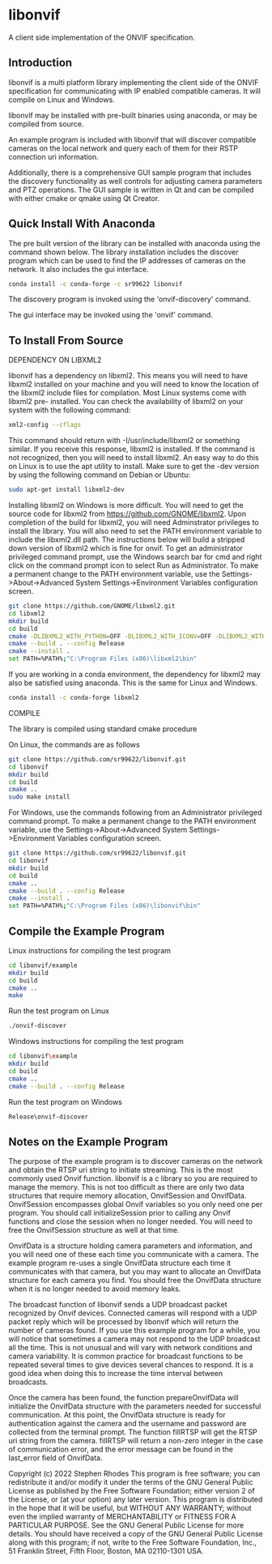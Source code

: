 
libonvif
========

A client side implementation of the ONVIF specification.

Introduction
------------

libonvif is a multi platform library implementing the client side of the ONVIF
specification for communicating with IP enabled compatible cameras.  It will
compile on Linux and Windows.

libonvif may be installed with pre-built binaries using anaconda, or may be
compiled from source.

An example program is included with libonvif that will discover compatible
cameras on the local network and query each of them for their RSTP connection
uri information.

Additionally, there is a comprehensive GUI sample program that includes the
discovery functionality as well controls for adjusting camera parameters and
PTZ operations.  The GUI sample is written in Qt and can be compiled with
either cmake or qmake using Qt Creator.

Quick Install With Anaconda
---------------------------

The pre built version of the library can be installed with anaconda using the
command shown below.  The library installation includes the discover program
which can be used to find the IP addresses of cameras on the network.  It also
includes the gui interface.

```bash
conda install -c conda-forge -c sr99622 libonvif
```

The discovery program is invoked using the 'onvif-discovery' command.

The gui interface may be invoked using the 'onvif' command.

To Install From Source
----------------------

DEPENDENCY ON LIBXML2

libonvif has a dependency on libxml2.  This means you will need to have libxml2
installed on your machine and you will need to know the location of the libxml2
include files for compilation.  Most Linux systems come with libxml2 pre-
installed.  You can check the availability of libxml2 on your system with the
following command:

```bash
xml2-config --cflags
```

This command should return with -I/usr/include/libxml2 or something similar.  If
you receive this response, libxml2 is installed.  If the command is not
recognized, then you will need to install libxml2.  An easy way to do this on
Linux is to use the apt utility to install.  Make sure to get the -dev version
by using the following command on Debian or Ubuntu:

```bash
sudo apt-get install libxml2-dev
```

Installing libxml2 on Windows is more difficult.  You will need to get the source
code for libxml2 from https://github.com/GNOME/libxml2.  Upon completion of the 
build for libxml2, you will need Adminstrator privileges to install the library.
You will also need to set the PATH environment variable to include the libxml2.dll 
path.  The instructions below will build a stripped down version of libxml2 which
is fine for onvif.  To get an administrator privileged command prompt, use the
Windows search bar for cmd and right click on the command prompt icon to select
Run as Administrator.  To make a permanent change to the PATH environment variable, 
use the Settings->About->Advanced System Settings->Environment Variables configuration 
screen.


```bash
git clone https://github.com/GNOME/libxml2.git
cd libxml2
mkdir build
cd build
cmake -DLIBXML2_WITH_PYTHON=OFF -DLIBXML2_WITH_ICONV=OFF -DLIBXML2_WITH_LZMA=OFF -DLIBXML2_WITH_ZLIB=OFF ..
cmake --build . --config Release
cmake --install .
set PATH=%PATH%;"C:\Program Files (x86)\libxml2\bin"
```

If you are working in a conda environment, the dependency for libxml2 may also be 
satisfied using anaconda.  This is the same for Linux and Windows.

```bash
conda install -c conda-forge libxml2
```

COMPILE

The library is compiled using standard cmake procedure

On Linux, the commands are as follows

```bash
git clone https://github.com/sr99622/libonvif.git
cd libonvif
mkdir build
cd build
cmake ..
sudo make install
```

For Windows, use the commands following from an Administrator privileged command prompt.
To make a permanent change to the PATH environment variable, use the 
Settings->About->Advanced System Settings->Environment Variables configuration screen.

```bash
git clone https://github.com/sr99622/libonvif.git
cd libonvif
mkdir build
cd build
cmake ..
cmake --build . --config Release
cmake --install .
set PATH=%PATH%;"C:\Program Files (x86)\libonvif\bin"
```

Compile the Example Program
---------------------------

Linux instructions for compiling the test program

```bash
cd libonvif/example
mkdir build
cd build
cmake ..
make
```

Run the test program on Linux

```bash
./onvif-discover
```

Windows instructions for compiling the test program

```bash
cd libonvif\example
mkdir build
cd build
cmake ..
cmake --build . --config Release
```

Run the test program on Windows

```bash
Release\onvif-discover
```


Notes on the Example Program
----------------------------

The purpose of the example program is to discover cameras on the network and
obtain the RTSP uri string to initiate streaming.  This is the most commonly
used Onvif function.  libonvif is a c library so you are required to manage the
memory.  This is not too difficult as there are only two data structures that
require memory allocation, OnvifSession and OnvifData.  OnvifSession
encompasses global Onvif variables so you only need one per program.  You
should call initializeSession prior to calling any Onvif functions and close
the session when no longer needed.  You will need to free the OnvifSession
structure as well at that time.

OnvifData is a structure holding camera parameters and information, and you will
need one of these each time you communicate with a camera.  The example program
re-uses a single OnvifData structure each time it communicates with that
camera, but you may want to allocate an OnvifData structure for each camera
you find.  You should free the OnvifData structure when it is no longer needed
to avoid memory leaks.

The broadcast function of libonvif sends a UDP broadcast packet recognized by
Onvif devices. Connected cameras will respond with a UDP packet reply which
will be processed by libonvif which will return the number of cameras found.
If you use this example program for a while, you will notice that sometimes a
camera may not respond to the UDP broadcast all the time.  This is not unusual
and will vary with network conditions and camera  variability.  It is common
practice for broadcast functions to be repeated several times to give devices
several chances to respond.  It is a good idea when doing this to increase the
time interval between broadcasts.

Once the camera has been found, the function prepareOnvifData will initialize
the OnvifData structure with the parameters needed for successful communication.
At this point, the OnvifData structure is ready for authentication against the
camera and the username and password are collected from the terminal prompt.
The function fillRTSP will get the RTSP uri string from the camera.  fillRTSP
will return a non-zero integer in the case of communication error, and the
error message can be found in the last_error field of OnvifData. 


<!--->
 Copyright (c) 2022 Stephen Rhodes 

 This program is free software; you can redistribute it and/or modify
 it under the terms of the GNU General Public License as published by
 the Free Software Foundation; either version 2 of the License, or
 (at your option) any later version.

 This program is distributed in the hope that it will be useful,
 but WITHOUT ANY WARRANTY; without even the implied warranty of
 MERCHANTABILITY or FITNESS FOR A PARTICULAR PURPOSE.  See the
 GNU General Public License for more details.

 You should have received a copy of the GNU General Public License along
 with this program; if not, write to the Free Software Foundation, Inc.,
 51 Franklin Street, Fifth Floor, Boston, MA 02110-1301 USA.

